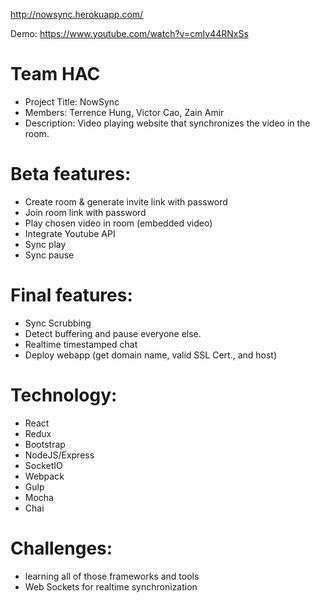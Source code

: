 http://nowsync.herokuapp.com/

Demo: https://www.youtube.com/watch?v=cmIv44RNxSs

# Team HAC
- Project Title: NowSync
- Members: Terrence Hung, Victor Cao, Zain Amir
- Description: Video playing website that synchronizes the video in the room.
  
# Beta features:
- Create room & generate invite link with password
- Join room link with password
- Play chosen video in room (embedded video)
- Integrate Youtube API
- Sync play
- Sync pause


# Final features:
- Sync Scrubbing
- Detect buffering and pause everyone else.
- Realtime timestamped chat
- Deploy webapp (get domain name, valid SSL Cert., and host)

# Technology: 
- React
- Redux
- Bootstrap
- NodeJS/Express
- SocketIO
- Webpack
- Gulp
- Mocha
- Chai

# Challenges:
- learning all of those frameworks and tools
- Web Sockets for realtime synchronization
